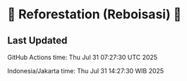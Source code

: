
# 🌳 Reforestation (Reboisasi) 🌲

## Last Updated

GitHub Actions time: Thu Jul 31 07:27:30 UTC 2025

Indonesia/Jakarta time: Thu Jul 31 14:27:30 WIB 2025
